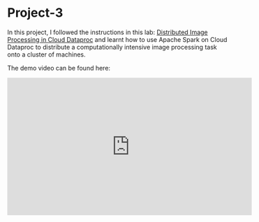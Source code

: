 # Project-3

In this project, I followed the instructions in this lab: [Distributed Image Processing in Cloud Dataproc]( https://www.qwiklabs.com/focuses/5834?catalog_rank=%7B%22rank%22%3A7%2C%22num_filters%22%3A0%2C%22has_search%22%3Atrue%7D&parent=catalog&search_id=4914974) and learnt how to use Apache Spark on Cloud Dataproc to distribute a computationally intensive image processing task onto a cluster of machines. 

The demo video can be found here: 
<iframe width="560" height="315" src="https://www.youtube.com/embed/1eI-3TRWE_0" frameborder="0" allow="accelerometer; autoplay; encrypted-media; gyroscope; picture-in-picture" allowfullscreen></iframe>
